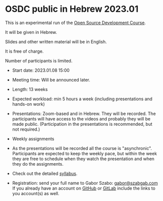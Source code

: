 # OSDC public in Hebrew 2023.01

This is an experimental run of the [Open Source Development Course](/).

It will be given in Hebrew.

Slides and other written material will be in English.

It is free of charge.

Number of participants is limited.

* Start date: 2023.01.08 15:00
* Meeting time: Will be announced later.
* Length: 13 weeks
* Expected workload: min 5 hours a week (including presentations and hands-on work)
* Presentations: Zoom-based and in Hebrew. They will be recorded. The participants will have access to the videos and probably they will be made public. (Participation in the presentations is recommended, but not required.)
* Weekly assignments
* As the presentations will be recorded all the course is "asynchronic". Participants are expected to keep the weekly pace, but within the week they are free to schedule when they watch the presentation and when they do the assignments.

* Check out the detailed [syllabus](/).

* Registration: send your full name to Gabor Szabo: gabor@szabgab.com If you already have an account on [GitHub](https://github.com/) or [GitLab](https://gitlab.com/) include the links to you account(s) as well.

